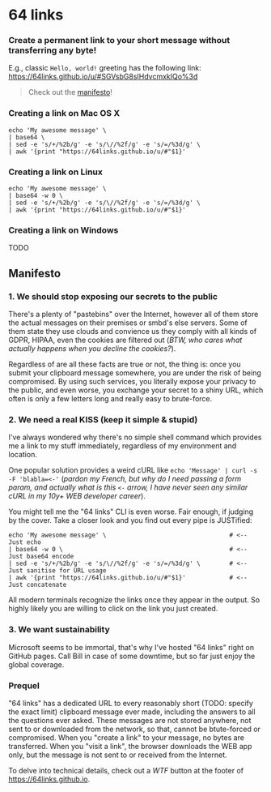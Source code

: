 # 64 links
### Create a permanent link to your short message without transferring any byte!

E.g., classic `Hello, world!` greeting has the following link: https://64links.github.io/u/#SGVsbG8sIHdvcmxkIQo%3d

> Check out the [manifesto](#manifesto)!

### Creating a link on Mac OS X
```shell
echo 'My awesome message' \
| base64 \
| sed -e 's/+/%2b/g' -e 's/\//%2f/g' -e 's/=/%3d/g' \
| awk '{print "https://64links.github.io/u/#"$1}'
```

### Creating a link on Linux
```shell
echo 'My awesome message' \
| base64 -w 0 \
| sed -e 's/+/%2b/g' -e 's/\//%2f/g' -e 's/=/%3d/g' \
| awk '{print "https://64links.github.io/u/#"$1}'
```

### Creating a link on Windows
TODO

## Manifesto
### 1. We should stop exposing our secrets to the public
There's a plenty of "pastebins" over the Internet, however all of them store the actual messages on their premises or smbd's else servers. Some of them state they use clouds and convience us they comply with all kinds of GDPR, HIPAA, even the cookies are filtered out (_BTW, who cares what actually happens when you decline the cookies?_).

Regardless of are all these facts are true or not, the thing is: once you submit your clipboard message somewhere, you are under the risk of being compromised. By using such services, you literally expose your privacy to the public, and even worse, you exchange your secret to a shiny URL, which often is only a few letters long and really easy to brute-force.

### 2. We need a real KISS (keep it simple & stupid)
I've always wondered why there's no simple shell command which provides me a link to my stuff immediately, regardless of my environment and location.

One popular solution provides a weird cURL like `echo 'Message' | curl -s -F 'blabla=<-'` (_pardon my French, but why do I need passing a form param, and actually what is this `<-` arrow, I have never seen any similar cURL in my 10y+ WEB developer career_).

You might tell me the "64 links" CLI is even worse. Fair enough, if judging by the cover. Take a closer look and you find out every pipe is JUSTified:
```shell
echo 'My awesome message' \                                  # <-- Just echo
| base64 -w 0 \                                              # <-- Just base64 encode
| sed -e 's/+/%2b/g' -e 's/\//%2f/g' -e 's/=/%3d/g' \        # <-- Just sanitise for URL usage
| awk '{print "https://64links.github.io/u/#"$1}'            # <-- Just concatenate
```

All modern terminals recognize the links once they appear in the output. So highly likely you are willing to click on the link you just created.

### 3. We want sustainability
Microsoft seems to be immortal, that's why I've hosted "64 links" right on GitHub pages. Call Bill in case of some downtime, but so far just enjoy the global coverage.

### Prequel
"64 links" has a dedicated URL to every reasonably short (TODO: specify the exact limit) clipboard message ever made, including the answers to all the questions ever asked. These messages are not stored anywhere, not sent to or downloaded from the network, so that, cannot be btute-forced or compromised. When you "create a link" to your message, no bytes are transferred. When you "visit a link", the browser downloads the WEB app only, but the message is not sent to or received from the Internet.

To delve into technical details, check out a _WTF_ button at the footer of https://64links.github.io.

